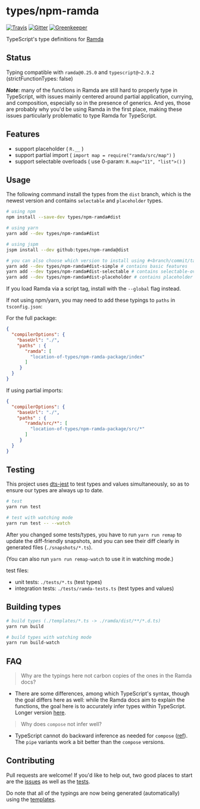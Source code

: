 # types/npm-ramda

[![Travis](https://travis-ci.org/types/npm-ramda.svg?branch=master)](https://travis-ci.org/types/npm-ramda)
[![Gitter](https://badges.gitter.im/Join%20Chat.svg)](https://gitter.im/donnut/typescript-ramda)
[![Greenkeeper](https://badges.greenkeeper.io/types/npm-ramda.svg)](https://greenkeeper.io/)

TypeScript's type definitions for [Ramda](https://github.com/ramda/ramda)

## Status

Typing compatible with `ramda@0.25.0` and `typescript@~2.9.2` (strictFunctionTypes: false)

***Note***: many of the functions in Ramda are still hard to properly type in TypeScript, with issues mainly centered around partial application, currying, and composition, especially so in the presence of generics. And yes, those are probably why you'd be using Ramda in the first place, making these issues particularly problematic to type Ramda for TypeScript.

## Features

- support placeholder ( `R.__` )
- support partial import ( `import map = require("ramda/src/map")` )
- support selectable overloads ( use 0-param: `R.map<"11", "list">()` )

## Usage

The following command install the types from the `dist` branch, which is the newest version and contains `selectable` and `placeholder` types.

```sh
# using npm
npm install --save-dev types/npm-ramda#dist

# using yarn
yarn add --dev types/npm-ramda#dist

# using jspm
jspm install --dev github:types/npm-ramda@dist

# you can also choose which version to install using #<branch/commit/tag>
yarn add --dev types/npm-ramda#dist-simple # contains basic features
yarn add --dev types/npm-ramda#dist-selectable # contains selectable-overloads
yarn add --dev types/npm-ramda#dist-placeholder # contains placeholder
```

If you load Ramda via a script tag, install with the `--global` flag instead.

If not using npm/yarn, you may need to add these typings to `paths` in `tsconfig.json`:

For the full package:
```json
{
  "compilerOptions": {
    "baseUrl": "./",
    "paths" : {
       "ramda": [
         "location-of-types/npm-ramda-package/index"
       ]
     }
  }
}
```

If using partial imports:
```json
{
  "compilerOptions": {
    "baseUrl": "./",
    "paths" : {
       "ramda/src/*": [
         "location-of-types/npm-ramda-package/src/*"
       ]
     }
  }
}
```

## Testing

This project uses [dts-jest](https://github.com/ikatyang/dts-jest) to test types and values simultaneously, so as to ensure our types are always up to date.

```sh
# test
yarn run test

# test with watching mode
yarn run test -- --watch
```

After you changed some tests/types, you have to run `yarn run remap` to update the diff-friendly snapshots, and you can see their diff clearly in generated files (`./snapshots/*.ts`).

(You can also run `yarn run remap-watch` to use it in watching mode.)

test files:

- unit tests: `./tests/*.ts` (test types)
- integration tests: `./tests/ramda-tests.ts` (test types and values)

## Building types

```sh
# build types (./templates/*.ts -> ./ramda/dist/**/*.d.ts)
yarn run build

# build types with watching mode
yarn run build-watch
```

## FAQ

> Why are the typings here not carbon copies of the ones in the Ramda docs?
- There are some differences, among which TypeScript's syntax, though the goal differs here as well: while the Ramda docs aim to explain the functions, the goal here is to accurately infer types within TypeScript. Longer version [here](https://github.com/types/npm-ramda/pull/147).

> Why does `compose` not infer well?
- TypeScript cannot do backward inference as needed for `compose` ([ref](https://github.com/Microsoft/TypeScript/issues/15680#issuecomment-307571917)). The `pipe` variants work a bit better than the `compose` versions.

## Contributing

Pull requests are welcome!
If you'd like to help out, two good places to start are the [issues](https://github.com/types/npm-ramda/issues)
as well as the [tests](https://github.com/types/npm-ramda/blob/master/tests/ramda-tests.ts).

Do note that all of the typings are now being generated (automatically) using the
[templates](https://github.com/types/npm-ramda/tree/master/templates#readme).
